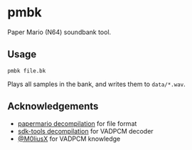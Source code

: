 # pmbk

Paper Mario (N64) soundbank tool.

## Usage

```
pmbk file.bk
```

Plays all samples in the bank, and writes them to `data/*.wav`.

## Acknowledgements

- [papermario decompilation](https://github.com/pmret/papermario) for file format
- [sdk-tools decompilation](https://github.com/n64decomp/sdk-tools) for VADPCM decoder
- [@M0liusX](https://github.com/M0liusX) for VADPCM knowledge
